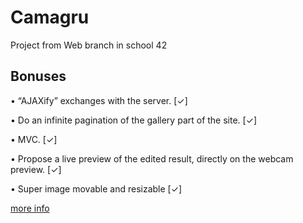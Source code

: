 # Camagru
Project from Web branch in school 42

## Bonuses
• “AJAXify” exchanges with the server.                                         [✓]

• Do an infinite pagination of the gallery part of the site.                   [✓]

• MVC.                                                                         [✓]

• Propose a live preview of the edited result, directly on the webcam preview. [✓]

• Super image movable and resizable                                            [✓]

[more info](https://github.com/prippa/Camagru/blob/master/camagru.en.pdf)
